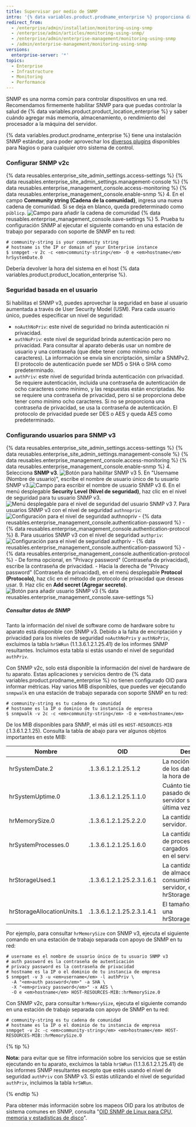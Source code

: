 ```yaml
---
title: Supervisar por medio de SNMP
intro: '{% data variables.product.prodname_enterprise %} proporciona datos sobre el uso del disco, la utilización del CPU, el uso de la memoria y más sobre SNMP.'
redirect_from:
  - /enterprise/admin/installation/monitoring-using-snmp
  - /enterprise/admin/articles/monitoring-using-snmp/
  - /enterprise/admin/enterprise-management/monitoring-using-snmp
  - /admin/enterprise-management/monitoring-using-snmp
versions:
  enterprise-server: '*'
topics:
  - Enterprise
  - Infrastructure
  - Monitoring
  - Performance
---
```

SNMP es una norma común para controlar dispositivos en una red. Recomendamos firmemente habilitar SNMP para que puedas controlar la salud de {% data variables.product.product_location_enterprise %} y saber cuándo agregar más memoria, almacenamiento, o rendimiento del procesador a la máquina del servidor.

{% data variables.product.prodname_enterprise %} tiene una instalación SNMP estándar, para poder aprovechar los [diversos plugins](http://www.monitoring-plugins.org/doc/man/check_snmp.html) disponibles para Nagios o para cualquier otro sistema de control.

### Configurar SNMP v2c

{% data reusables.enterprise_site_admin_settings.access-settings %}
{% data reusables.enterprise_site_admin_settings.management-console %}
{% data reusables.enterprise_management_console.access-monitoring %}
{% data reusables.enterprise_management_console.enable-snmp %}
4. En el campo **Community string (Cadena de la comunidad)**, ingresa una nueva cadena de comunidad. Si se deja en blanco, queda predeterminado como `públicp`. ![Campo para añadir la cadena de comunidad](/assets/images/enterprise/management-console/community-string.png)
{% data reusables.enterprise_management_console.save-settings %}
5. Prueba tu configuración SNMP al ejecutar el siguiente comando en una estación de trabajo por separado con soporte de SNMP en tu red:
  ```shell
  # community-string is your community string
  # hostname is the IP or domain of your Enterprise instance
  $ snmpget -v 2c -c <em>community-string</em> -O e <em>hostname</em> hrSystemDate.0
  ```

Debería devolver la hora del sistema en el host {% data variables.product.product_location_enterprise %}.

### Seguridad basada en el usuario

Si habilitas el SNMP v3, puedes aprovechar la seguridad en base al usuario aumentada a través de User Security Model (USM). Para cada usuario único, puedes especificar un nivel de seguridad:
- `noAuthNoPriv`: este nivel de seguridad no brinda autenticación ni privacidad.
- `authNoPriv`: este nivel de seguridad brinda autenticación pero no privacidad. Para consultar al aparato deberás usar un nombre de usuario y una contraseña (que debe tener como mínimo ocho caracteres). La información se envía sin encriptación, similar a SNMPv2. El protocolo de autenticación puede ser MD5 o SHA o SHA como predeterminado.
- `authPriv`: este nivel de seguridad brinda autenticación con privacidad. Se requiere autenticación, incluida una contraseña de autenticación de ocho caracteres como mínimo, y las respuestas están encriptadas. No se requiere una contraseña de privacidad, pero si se proporciona debe tener como mínimo ocho caracteres. Si no se proporciona una contraseña de privacidad, se usa la contraseña de autenticación. El protocolo de privacidad puede ser DES o AES y queda AES como predeterminado.

### Configurando usuarios para SNMP v3

{% data reusables.enterprise_site_admin_settings.access-settings %}
{% data reusables.enterprise_site_admin_settings.management-console %}
{% data reusables.enterprise_management_console.access-monitoring %}
{% data reusables.enterprise_management_console.enable-snmp %}
4. Selecciona **SNMP v3**. ![Botón para habilitar SNMP v3](/assets/images/enterprise/management-console/enable-snmpv3.png)
5. En "Username (Nombre de usuario)", escribe el nombre de usuario único de tu usuario SNMP v3.![Campo para escribir el nombre de usuario SNMP v3](/assets/images/enterprise/management-console/snmpv3-username.png)
6. En el menú desplegable **Security Level (Nivel de seguridad)**, haz clic en el nivel de seguridad para tu usuario SNMP v3. ![Menú desplegable para el nivel de seguridad del usuario SNMP v3](/assets/images/enterprise/management-console/snmpv3-securitylevel.png)
7. Para usuarios SNMP v3 con el nivel de seguridad `authnopriv`: ![Configuración para el nivel de seguridad authnopriv](/assets/images/enterprise/management-console/snmpv3-authnopriv.png)
    - {% data reusables.enterprise_management_console.authentication-password %}
    - {% data reusables.enterprise_management_console.authentication-protocol %}
8. Para usuarios SNMP v3 con el nivel de seguridad `authpriv`: ![Configuración para el nivel de seguridad authpriv](/assets/images/enterprise/management-console/snmpv3-authpriv.png)
    - {% data reusables.enterprise_management_console.authentication-password %}
    - {% data reusables.enterprise_management_console.authentication-protocol %}
    - De forma opcional, en "Privacy password" (Contraseña de privacidad), escribe la contraseña de privacidad.
    - Hacia la derecha de "Privacy password" (Contraseña de privacidad), en el menú desplegable **Protocol (Protocolo)**, haz clic en el método de protocolo de privacidad que deseas usar.
9. Haz clic en **Add secret (Agregar secreto)**. ![Botón para añadir usuario SNMP v3](/assets/images/enterprise/management-console/snmpv3-adduser.png)
{% data reusables.enterprise_management_console.save-settings %}

##### Consultar datos de SNMP

Tanto la información del nivel de software como de hardware sobre tu aparato está disponible con SNMP v3. Debido a la falta de encriptación y privacidad para los niveles de seguridad `noAuthNoPriv` y `authNoPriv`, excluimos la tabla `hrSWRun` (1.1.3.6.1.2.1.25.41) de los informes SNMP resultantes. Incluimos esta tabla si estás usando el nivel de seguridad `authPriv`.

Con SNMP v2c, solo está disponible la información del nivel de hardware de tu aparato. Estas aplicaciones y servicios dentro de {% data variables.product.prodname_enterprise %} no tienen configurado OID para informar métricas. Hay varios MIB disponibles, que puedes ver ejecutando `snmpwalk` en una estación de trabajo separada con soporte SNMP en tu red:

```shell
# community-string es tu cadena de comunidad
# hostname es la IP o dominio de tu instancia de empresa
$ snmpwalk -v 2c -c <em>community-string</em> -O e <em>hostname</em>
```

De los MIB disponibles para SNMP, el más útil es `HOST-RESOURCES-MIB` (.1.3.6.1.2.1.25). Consulta la tabla de abajo para ver algunos objetos importantes en este MIB:

| Nombre                     | OID                       | Descripción                                                                                     |
| -------------------------- | ------------------------- | ----------------------------------------------------------------------------------------------- |
| hrSystemDate.2             | .1.3.6.1.2.1.25.1.2       | La noción de servidores de los datos locales y de la hora del día.                              |
| hrSystemUptime.0           | .1.3.6.1.2.1.25.1.1.0     | Cuánto tiempo ha pasado desde que el servidor se inició por última vez.                         |
| hrMemorySize.0             | .1.3.6.1.2.1.25.2.2.0     | La cantidad de RAM en el servidor.                                                              |
| hrSystemProcesses.0        | .1.3.6.1.2.1.25.1.6.0     | La cantidad de contextos de proceso actualmente cargados o ejecutándose en el servidor.         |
| hrStorageUsed.1            | .1.3.6.1.2.1.25.2.3.1.6.1 | La cantidad de espacio de almacenamiento consumido en el servidor, en hrStorageAllocationUnits. |
| hrStorageAllocationUnits.1 | .1.3.6.1.2.1.25.2.3.1.4.1 | El tamaño, en bytes, de una hrStorageAllocationUnit                                             |

Por ejemplo, para consultar `hrMemorySize` con SNMP v3, ejecuta el siguiente comando en una estación de trabajo separada con apoyo de SNMP en tu red:
```shell
# username es el nombre de usuario único de tu usuario SNMP v3
# auth password es la contraseña de autenticación
# privacy password es la contraseña de privacidad
# hostname es la IP o el dominio de tu instancia de empresa
$ snmpget -v 3 -u <em>username</em> -l authPriv \
  -A "<em>auth password</em>" -a SHA \
  -X "<em>privacy password</em>" -x AES \
  -O e <em>hostname</em> HOST-RESOURCES-MIB::hrMemorySize.0
```

Con SNMP v2c, para consultar `hrMemorySize`, ejecuta el siguiente comando en una estación de trabajo separada con apoyo de SNMP en tu red:
```shell
# community-string es tu cadena de comunidad
# hostname es la IP o el dominio de tu instancia de empresa
snmpget -v 2c -c <em>community-string</em> <em>hostname</em> HOST-RESOURCES-MIB::hrMemorySize.0
```

{% tip %}

**Nota:** para evitar que se filtre información sobre los servicios que se están ejecutando en tu aparato, excluimos la tabla `hrSWRun` (1.1.3.6.1.2.1.25.41) de los informes SNMP resultantes excepto que estés usando el nivel de seguridad `authPriv` con SNMP v3. Si estás utilizando el nivel de seguridad `authPriv`, incluimos la tabla `hrSWRun`.

{% endtip %}

Para obtener más información sobre los mapeos OID para los atributos de sistema comunes en SNMP, consulta "[OID SNMP de Linux para CPU, memoria y estadísticas de disco](http://www.linux-admins.net/2012/02/linux-snmp-oids-for-cpumemory-and-disk.html)".
